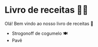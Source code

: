 # Livro de receitas :man_cook:

Olá! Bem vindo ao nosso livro de receitas :wave:

- Strogonoff de cogumelo 🍽
- Pavê









